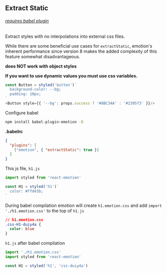 ## Extract Static
###### [requires babel plugin](babel.md)

Extract styles with no interpolations into external css files.

While there are some beneficial use cases for `extractStatic`, emotion's inherent performance since version 8 makes the added complexity of this feature somewhat disadvantageous.


**does NOT work with object styles**

**If you want to use dynamic values you must use css variables.**

```javascript
const Button = styled('button')`
  background-color: --bg;
  padding: 10px;
`
<Button style={{ '--bg': props.success ? '#8BC34A' : '#2395f3' }}/>
```


Configure babel

```bash
npm install babel-plugin-emotion -D
```

**.babelrc**
```json
{
  "plugins": [
    ["emotion", { "extractStatic": true }]
  ]
}
```

This js file, `h1.js`

```jsx harmony
import styled from 'react-emotion'

const H1 = styled('h1')`
  color: #ffd43b;
`
```

During babel compilation emotion will create `h1.emotion.css` and add `import './h1.emotion.css'` to the top of `h1.js`

```css
// h1.emotion.css
.css-H1-duiy4a {
  color: blue
}
```

`h1.js` after babel compilation

```jsx
import './h1.emotion.css'
import styled from 'react-emotion'

const H1 = styled('h1', 'css-duiy4a')
```
